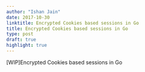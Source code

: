 ```yaml
---
author: "Ishan Jain"
date: 2017-10-30
linktitle: Encrypted Cookies based sessions in Go
title: Encrypted Cookies based sessions in Go
type: post
draft: true
highlight: true
---
```




[WIP]Encrypted Cookies based sessions in Go
